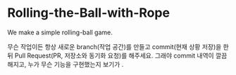 # Rolling-the-Ball-with-Rope
We make a simple rolling-ball game.

무슨 작업이든 항상 새로운 branch(작업 공간)를 만들고 commit(현재 상황 저장)을 한 뒤 Pull Request(PR, 저장소와 동기화 요청)를 해주세요.
그래야 commit 내역이 깔끔해지고, 누가 무슨 기능을 구현했는지 보기가 .
